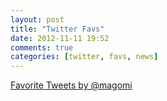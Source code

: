 ```yaml
---
layout: post
title: "Twitter Favs"
date: 2012-11-11 19:52
comments: true
categories: [twitter, favs, news] 
---
```

<a class="twitter-timeline" href="https://twitter.com/magomi/favorites" data-widget-id="267696520365752320">Favorite Tweets by @magomi</a>
<script>!function(d,s,id){var js,fjs=d.getElementsByTagName(s)[0];if(!d.getElementById(id)){js=d.createElement(s);js.id=id;js.src="//platform.twitter.com/widgets.js";fjs.parentNode.insertBefore(js,fjs);}}(document,"script","twitter-wjs");</script>

